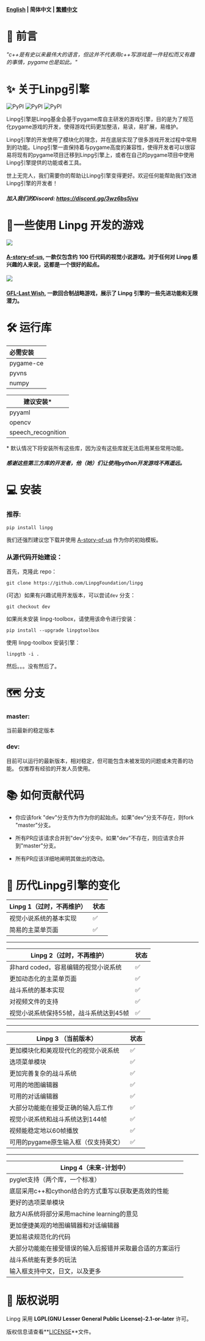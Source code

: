 #### [English](https://github.com/LinpgFoundation/linpg/blob/master/README.md) | 简体中文 | [繁體中文](https://github.com/LinpgFoundation/linpg/blob/master/README_TraditionalChinese.md)

# :speech_balloon: 前言

###### *"c++是有史以来最伟大的语言，但这并不代表用c++写游戏是一件轻松而又有趣的事情，pygame也是如此。"*



# :sparkles: 关于Linpg引擎

![PyPI](https://img.shields.io/pypi/pyversions/linpg?style=for-the-badge&logo=pypi) ![PyPI](https://img.shields.io/pypi/v/linpg?style=for-the-badge&logo=pypi) ![PyPI](https://img.shields.io/pypi/dm/linpg?style=for-the-badge&logo=pypi)

Linpg引擎是Linpg基金会基于pygame库自主研发的游戏引擎，目的是为了规范化pygame游戏的开发，使得游戏代码更加整洁，易读，易扩展，易维护。

Linpg引擎的开发使用了模块化的理念，并在底层实现了很多游戏开发过程中常用到的功能。Linpg引擎一直保持着与pygame高度的兼容性，使得开发者可以很容易将现有的pygame项目迁移到Linpg引擎上，或者在自己的pygame项目中使用Linpg引擎提供的功能或者工具。

世上无完人，我们需要你的帮助让Linpg引擎变得更好。欢迎任何能帮助我们改进Linpg引擎的开发者！

##### 加入我们的Discord: https://discord.gg/3wz6bs5jvu



# :crystal_ball:一些使用 Linpg 开发的游戏

![](https://github.com/LinpgFoundation/A-story-of-us/raw/master/Assets/image/screenshot/dialog.png)

#### [A-story-of-us](https://github.com/LinpgFoundation/A-story-of-us), 一款仅包含约 100 行代码的视觉小说游戏。对于任何对 Linpg 感兴趣的人来说，这都是一个很好的起点。

![](https://github.com/LinpgFoundation/GFL-LastWish/raw/master/Assets/image/screenshot/battle.png)

#### [GFL-Last Wish](https://github.com/LinpgFoundation/GFL-LastWish ), 一款回合制战略游戏，展示了 Linpg 引擎的一些先进功能和无限潜力。



# :hammer_and_wrench: 运行库 

| 必需安装 |
| :---------- |
| pygame-ce   |
| pyvns       |
| numpy       |

| 建议安装*          |
| ------------------ |
| pyyaml             |
| opencv             |
| speech_recognition |

\* 默认情况下将安装所有这些库，因为没有这些库就无法启用某些常用功能。

##### 感谢这些第三方库的开发者，他（她）们让使用python开发游戏不再遥远。



# :computer: 安装

### 推荐:

```
pip install linpg
```

我们还强烈建议您下载并使用 [A-story-of-us](https://github.com/LinpgFoundation/A-story-of-us) 作为你的初始模板。

### 从源代码开始建设：

首先，克隆此 repo：

```
git clone https://github.com/LinpgFoundation/linpg
```

(可选）如果有兴趣试用开发版本，可以尝试`dev` 分支：

```
git checkout dev
```

如果尚未安装 linpg-toolbox，请使用该命令进行安装：

```
pip install --upgrade linpgtoolbox
```

使用 linpg-toolbox 安装引擎：

```
linpgtb -i .
```

然后。。。没有然后了。


# :world_map: 分支​

### master:

当前最新的稳定版本

### dev:

目前可以运行的最新版本，相对稳定，但可能包含未被发现的问题或未完善的功能。 仅推荐有经验的开发人员使用。



# :books: 如何贡献代码

- 你应该fork "dev"分支作为作为你的起始点。如果"dev"分支不存在，则fork "master"分支。

- 所有PR应该请求合并到"dev"分支中。如果"dev"不存在，则应请求合并到"master"分支。

- 所有PR应该详细地阐明其做出的改动。



# :construction: 历代Linpg引擎的变化

| Linpg 1（过时，不再维护） | 状态               |
| ------------------------- | ------------------ |
| 视觉小说系统的基本实现    | :white_check_mark: |
| 简易的主菜单页面          | :white_check_mark: |

------

|Linpg 2（过时，不再维护）|状态|
| -------------------------------------- | ------------------ |
| 非hard coded，容易编辑的视觉小说系统   | :white_check_mark: |
| 更加动态化的主菜单页面                 | :white_check_mark: |
| 战斗系统的基本实现                     | :white_check_mark: |
| 对视频文件的支持                       | :white_check_mark: |
| 视觉小说系统保持55帧，战斗系统达到45帧 | :white_check_mark: |

------

|Linpg 3 （当前版本）|状态|
| ------------------------------------ | ------------------ |
| 更加模块化和美观现代化的视觉小说系统 | :white_check_mark: |
| 选项菜单模块                         | :white_check_mark: |
| 更加完善复杂的战斗系统               | :white_check_mark: |
| 可用的地图编辑器                     | :white_check_mark: |
| 可用的对话编辑器                     | :white_check_mark: |
| 大部分功能能在接受正确的输入后工作   | :white_check_mark: |
| 视觉小说系统和战斗系统达到144帧       | :white_check_mark: |
| 视频能稳定地以60帧播放               | :white_check_mark: |
| 可用的pygame原生输入框（仅支持英文） | :white_check_mark: |

------

|Linpg 4（未来-计划中）|
| -------------------------------------------------------- |
| pyglet支持（两个库，一个标准）                           |
| 底层采用c++和cython结合的方式重写以获取更高效的性能      |
| 更好的选项菜单模块                                       |
| 敌方AI系统将部分采用machine learning的意见               |
| 更加便捷美观的地图编辑器和对话编辑器                     |
| 更加易读规范化的代码                                     |
| 大部分功能能在接受错误的输入后报错并采取最合适的方案运行 |
| 战斗系统能有更多的玩法                                   |
| 输入框支持中文，日文，以及更多                           |




# :memo: 版权说明

Linpg 采用 **LGPL(GNU Lesser General Public License)-2.1-or-later** 许可。

版权信息请查看**[LICENSE](https://github.com/LinpgFoundation/linpg/blob/master/LICENSE)**文件。